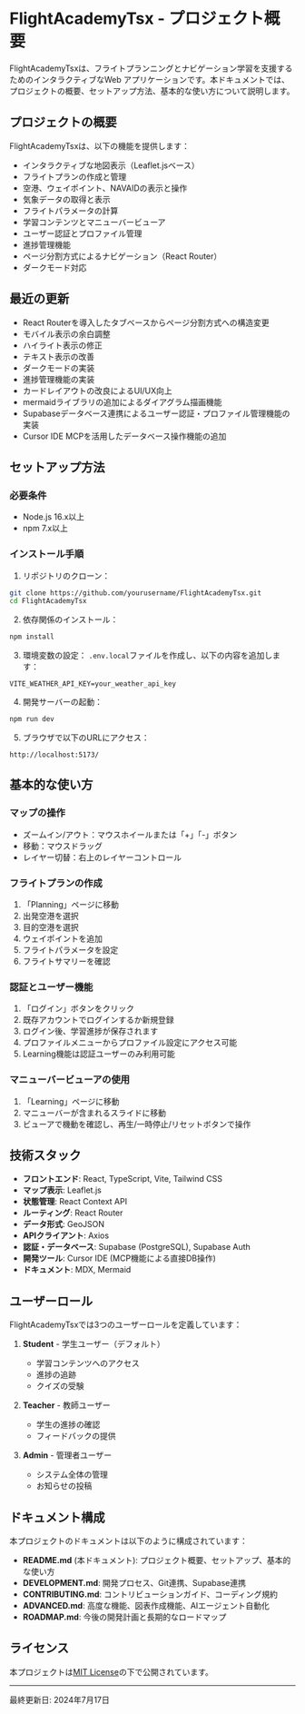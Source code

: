 # FlightAcademyTsx - プロジェクト概要

FlightAcademyTsxは、フライトプランニングとナビゲーション学習を支援するためのインタラクティブなWeb アプリケーションです。本ドキュメントでは、プロジェクトの概要、セットアップ方法、基本的な使い方について説明します。

## プロジェクトの概要

FlightAcademyTsxは、以下の機能を提供します：

- インタラクティブな地図表示（Leaflet.jsベース）
- フライトプランの作成と管理
- 空港、ウェイポイント、NAVAIDの表示と操作
- 気象データの取得と表示
- フライトパラメータの計算
- 学習コンテンツとマニューバービューア
- ユーザー認証とプロファイル管理
- 進捗管理機能
- ページ分割方式によるナビゲーション（React Router）
- ダークモード対応

## 最近の更新

- React Routerを導入したタブベースからページ分割方式への構造変更
- モバイル表示の余白調整
- ハイライト表示の修正
- テキスト表示の改善
- ダークモードの実装
- 進捗管理機能の実装
- カードレイアウトの改良によるUI/UX向上
- mermaidライブラリの追加によるダイアグラム描画機能
- Supabaseデータベース連携によるユーザー認証・プロファイル管理機能の実装
- Cursor IDE MCPを活用したデータベース操作機能の追加

## セットアップ方法

### 必要条件
- Node.js 16.x以上
- npm 7.x以上

### インストール手順
1. リポジトリのクローン：
```bash
git clone https://github.com/yourusername/FlightAcademyTsx.git
cd FlightAcademyTsx
```

2. 依存関係のインストール：
```bash
npm install
```

3. 環境変数の設定：
`.env.local`ファイルを作成し、以下の内容を追加します：
```
VITE_WEATHER_API_KEY=your_weather_api_key
```

4. 開発サーバーの起動：
```bash
npm run dev
```

5. ブラウザで以下のURLにアクセス：
```
http://localhost:5173/
```

## 基本的な使い方

### マップの操作
- ズームイン/アウト：マウスホイールまたは「+」「-」ボタン
- 移動：マウスドラッグ
- レイヤー切替：右上のレイヤーコントロール

### フライトプランの作成
1. 「Planning」ページに移動
2. 出発空港を選択
3. 目的空港を選択
4. ウェイポイントを追加
5. フライトパラメータを設定
6. フライトサマリーを確認

### 認証とユーザー機能
1. 「ログイン」ボタンをクリック
2. 既存アカウントでログインするか新規登録
3. ログイン後、学習進捗が保存されます
4. プロファイルメニューからプロファイル設定にアクセス可能
5. Learning機能は認証ユーザーのみ利用可能

### マニューバービューアの使用
1. 「Learning」ページに移動
2. マニューバーが含まれるスライドに移動
3. ビューアで機動を確認し、再生/一時停止/リセットボタンで操作

## 技術スタック

- **フロントエンド**: React, TypeScript, Vite, Tailwind CSS
- **マップ表示**: Leaflet.js
- **状態管理**: React Context API
- **ルーティング**: React Router
- **データ形式**: GeoJSON
- **APIクライアント**: Axios
- **認証・データベース**: Supabase (PostgreSQL), Supabase Auth
- **開発ツール**: Cursor IDE (MCP機能による直接DB操作)
- **ドキュメント**: MDX, Mermaid

## ユーザーロール

FlightAcademyTsxでは3つのユーザーロールを定義しています：

1. **Student** - 学生ユーザー（デフォルト）
   - 学習コンテンツへのアクセス
   - 進捗の追跡
   - クイズの受験

2. **Teacher** - 教師ユーザー
   - 学生の進捗の確認
   - フィードバックの提供

3. **Admin** - 管理者ユーザー
   - システム全体の管理
   - お知らせの投稿

## ドキュメント構成

本プロジェクトのドキュメントは以下のように構成されています：

- **README.md** (本ドキュメント): プロジェクト概要、セットアップ、基本的な使い方
- **DEVELOPMENT.md**: 開発プロセス、Git連携、Supabase連携
- **CONTRIBUTING.md**: コントリビューションガイド、コーディング規約
- **ADVANCED.md**: 高度な機能、図表作成機能、AIエージェント自動化
- **ROADMAP.md**: 今後の開発計画と長期的なロードマップ

## ライセンス

本プロジェクトは[MIT License](../LICENSE)の下で公開されています。

---

最終更新日: 2024年7月17日

